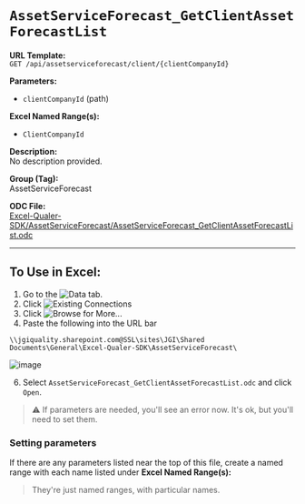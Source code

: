 # `AssetServiceForecast_GetClientAssetForecastList`

**URL Template:**  
`GET /api/assetserviceforecast/client/{clientCompanyId}`

**Parameters:**  
- `clientCompanyId` (path)

**Excel Named Range(s):**  
- `ClientCompanyId`

**Description:**  
No description provided.

**Group (Tag):**  
AssetServiceForecast

**ODC File:**  
[Excel-Qualer-SDK/AssetServiceForecast/AssetServiceForecast_GetClientAssetForecastList.odc](https://github.com/Johnson-Gage-Inspection-Inc/qualer-sdk-odc/blob/main/Excel-Qualer-SDK/AssetServiceForecast/AssetServiceForecast_GetClientAssetForecastList.odc)

---

To Use in Excel:
---

1. Go to the ![`Data`](https://github.com/user-attachments/assets/da437a70-57b3-4c5b-bb01-4910ece19ed1)
 tab.
3. Click ![Existing Connections](https://github.com/user-attachments/assets/a2f1ed67-b2e0-4c23-ac90-68c870e60289)
4. Click ![`Browse for More...`](https://github.com/user-attachments/assets/8e698494-6865-41e7-b6fa-043aea81809a)
5. Paste the following into the URL bar
```
\\jgiquality.sharepoint.com@SSL\sites\JGI\Shared Documents\General\Excel-Qualer-SDK\AssetServiceForecast\
```

![image](https://github.com/user-attachments/assets/1e1a8d87-0377-446d-aaf5-d78562991db3)

6. Select `AssetServiceForecast_GetClientAssetForecastList.odc` and click `Open`.

> ⚠️ If parameters are needed, you'll see an error now. It's ok, but you'll need to set them.

### Setting parameters
If there are any parameters listed near the top of this file, create a named range with each name listed under **Excel Named Range(s):**
> They're just named ranges, with particular names.
